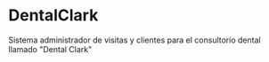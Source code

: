 # DentalClark
Sistema administrador de visitas y clientes para el consultorio dental llamado "Dental Clark"
